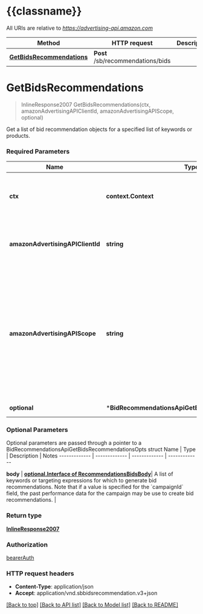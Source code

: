 # {{classname}}

All URIs are relative to *https://advertising-api.amazon.com*

Method | HTTP request | Description
------------- | ------------- | -------------
[**GetBidsRecommendations**](BidRecommendationsApi.md#GetBidsRecommendations) | **Post** /sb/recommendations/bids | 

# **GetBidsRecommendations**
> InlineResponse2007 GetBidsRecommendations(ctx, amazonAdvertisingAPIClientId, amazonAdvertisingAPIScope, optional)


Get a list of bid recommendation objects for a specified list of keywords or products.

### Required Parameters

Name | Type | Description  | Notes
------------- | ------------- | ------------- | -------------
 **ctx** | **context.Context** | context for authentication, logging, cancellation, deadlines, tracing, etc.
  **amazonAdvertisingAPIClientId** | **string**| The identifier of a client associated with a **Login with Amazon** account. | 
  **amazonAdvertisingAPIScope** | **string**| The identifier of a profile associated with the advertiser account. Use &#x60;GET&#x60; method on Profiles resource to list profiles associated with the access token passed in the HTTP Authorization header. | 
 **optional** | ***BidRecommendationsApiGetBidsRecommendationsOpts** | optional parameters | nil if no parameters

### Optional Parameters
Optional parameters are passed through a pointer to a BidRecommendationsApiGetBidsRecommendationsOpts struct
Name | Type | Description  | Notes
------------- | ------------- | ------------- | -------------


 **body** | [**optional.Interface of RecommendationsBidsBody**](RecommendationsBidsBody.md)| A list of keywords or targeting expressions for which to generate bid recommendations. Note that if a value is specified for the &#x60;campaignId&#x60; field, the past performance data for the campaign may be use to create bid recommendations. | 

### Return type

[**InlineResponse2007**](inline_response_200_7.md)

### Authorization

[bearerAuth](../README.md#bearerAuth)

### HTTP request headers

 - **Content-Type**: application/json
 - **Accept**: application/vnd.sbbidsrecommendation.v3+json

[[Back to top]](#) [[Back to API list]](../README.md#documentation-for-api-endpoints) [[Back to Model list]](../README.md#documentation-for-models) [[Back to README]](../README.md)

